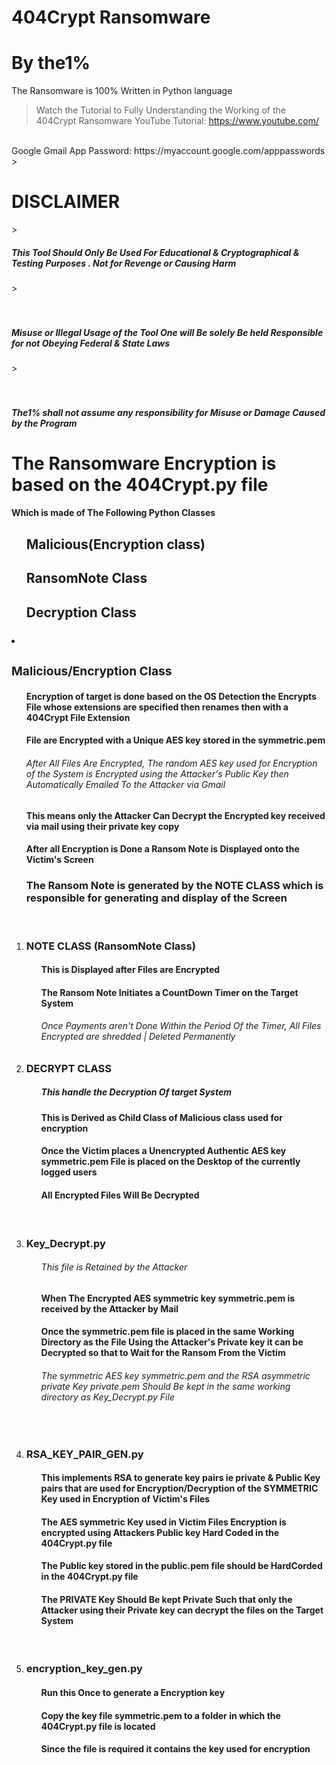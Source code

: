 <h1>404Crypt Ransomware</h1>
<h1>By the1%</h1>

The Ransomware is 100% Written in Python language
> Watch the Tutorial to Fully Understanding the Working of the 404Crypt Ransomware
YouTube Tutorial: https://www.youtube.com/
</br>
Google Gmail App Password: https://myaccount.google.com/apppasswords
> <h1>DISCLAIMER</h1> 
> <h5>This Tool Should Only Be Used For Educational & Cryptographical & Testing Purposes . Not for Revenge or Causing Harm</h5>
> <h5><br><br>Misuse or Illegal Usage of the Tool One will Be solely Be held Responsible for not Obeying Federal & State Laws</h5>
> <h5><br><br>The1% shall not assume any responsibility for Misuse or Damage Caused by the Program</h5>


<h1> The Ransomware Encryption is based on the 404Crypt.py file</h1>

<h4>Which is  made of The Following Python Classes</h4>
<ol>
<h2>Malicious(Encryption class)</h2>
<h2>RansomNote Class</h2>
<h2>Decryption Class</h2>
</ol>


<h3><li><b><h3>Malicious/Encryption Class</h3></b></li></h3>
    <ol>
    <h4> Encryption of target is done based on the OS Detection the Encrypts  File whose  extensions are specified then renames then with a 404Crypt File Extension</h4>
    <h4>File are Encrypted with a Unique AES key stored in the symmetric.pem </h4>
    <h6>After All Files Are Encrypted, The random AES key used for Encryption of the System is Encrypted using the Attacker's Public Key then Automatically Emailed To the Attacker via Gmail</h6>
    <h4>This means only the Attacker Can Decrypt the Encrypted key received via mail using their private key copy</h4>
    <h4>After all Encryption is Done a Ransom Note is Displayed onto the Victim's Screen</h4>
    <h3>The Ransom Note is generated by the NOTE CLASS which is responsible for generating and display of the Screen</h3>
    
<br>
<li><b><h3>NOTE CLASS (RansomNote Class)</h3></b></li>
    <ol>
    <h4>This is Displayed after Files are Encrypted</h4>
    <h4>The Ransom Note Initiates a CountDown Timer on the Target System </h4>
    <h6>Once Payments aren't Done Within the Period Of the Timer, All Files Encrypted are shredded | Deleted Permanently</h6>
    </ol>


<li><b><h3>DECRYPT CLASS</b></h3></b></li> 
    <ol>
    <h5>This handle the Decryption Of target System </h5>
    <h4>This is Derived as Child Class of Malicious class used for encryption</h4>
    <h4>Once the Victim places a Unencrypted Authentic AES key symmetric.pem File is placed on the Desktop of the currently logged users</h4>
    <h4>All Encrypted Files Will Be Decrypted </h4>
    </ol>
    
    
    
<br>
<li><b><h3>Key_Decrypt.py</h3></b></li> 
    <ol>
    <h6>This file is Retained by the Attacker</h6>
    <h4>When The Encrypted AES symmetric key symmetric.pem is received by the Attacker by Mail</h4>
    <h4>Once the symmetric.pem file is placed in the same Working Directory as the File Using the Attacker's Private key it can be Decrypted so that to Wait for the Ransom From the Victim</h4>
    <h6>The symmetric AES key symmetric.pem and the RSA asymmetric private Key private.pem Should Be kept in the same working directory as Key_Decrypt.py File</h6>
    </ol>
    
    
<br>
<li><b><h3>RSA_KEY_PAIR_GEN.py</h3></b></li> 
    <ol>
    <h4>This implements RSA to generate key pairs ie private & Public Key pairs that are used for Encryption/Decryption of the SYMMETRIC Key used in Encryption of Victim's Files</h4>
    <h4>The AES symmetric Key used in Victim Files Encryption is encrypted using Attackers Public key Hard Coded in the 404Crypt.py file</h4>
    <h4>The Public key stored in the public.pem file should be HardCorded in the 404Crypt.py file</h4>    
    <h4>The PRIVATE Key Should Be kept Private Such that only the Attacker using their Private key can decrypt the files on the Target System</h4>
    </ol>

<br>
<li><b><h3>encryption_key_gen.py</h3></b></li>
    <ol>
    <h4>Run this Once to generate a Encryption key</h4>
    <h4>Copy the key file symmetric.pem to a folder in which the 404Crypt.py file is located</h4>
    <h4>Since the file is required it contains the key used for encryption</h4>
    </ol>


